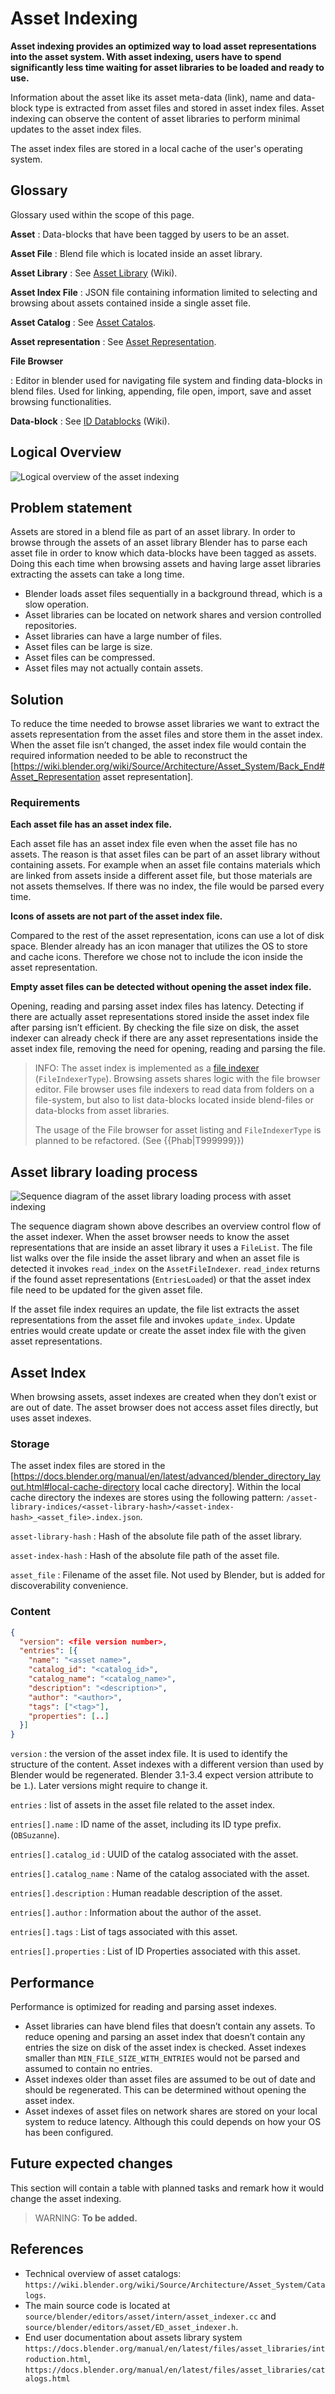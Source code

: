 # Asset Indexing

__Asset indexing provides an optimized way to load asset representations into the asset system. With asset indexing, users have to spend significantly less time waiting for asset libraries to be loaded and ready to use.__

Information about the asset like its asset meta-data (link), name and data-block type is extracted from asset files and stored in asset index files. Asset indexing can observe the content of asset libraries to perform minimal updates to the asset index files.

The asset index files are stored in a local cache of the user's operating system.

## Glossary

Glossary used within the scope of this page.

__Asset__
: Data-blocks that have been tagged by users to be an asset.

__Asset File__
: Blend file which is located inside an asset library.

__Asset Library__
: See [Asset Library](https://wiki.blender.org/wiki/Source/Architecture/Asset_System/Back_End#Asset_Libraries) (Wiki).

__Asset Index File__
: JSON file containing information limited to selecting and browsing about assets contained inside a single asset file.

__Asset Catalog__
: See [Asset Catalos](asset_catalogs.md).

__Asset representation__
: See [Asset Representation](../fundamentals/index.md#asset-representation).

__File Browser__

: Editor in blender used for navigating file system and finding data-blocks in blend files. Used for linking, appending, file open, import, save and asset browsing functionalities.

__Data-block__
: See [ID Datablocks](https://wiki.blender.org/wiki/Source/Architecture/ID/ID_Type) (Wiki).

## Logical Overview

![Logical overview of the asset indexing](img/../../img/Asset_indexing-logial_overview.svg)

## Problem statement

Assets are stored in a blend file as part of an asset library. In order to browse through the assets of an asset library Blender has to parse each asset file in order to know which data-blocks have been tagged as assets. Doing this each time when browsing assets and having large asset libraries extracting the assets can take a long time.

* Blender loads asset files sequentially in a background thread, which is a slow operation.
* Asset libraries can be located on network shares and version controlled repositories.
* Asset libraries can have a large number of files.
* Asset files can be large is size.
* Asset files can be compressed.
* Asset files may not actually contain assets.

## Solution

To reduce the time needed to browse asset libraries we want to extract the assets representation from the asset files and store them in the asset index. When the asset file isn’t changed, the asset index file would contain the required information needed to be able to reconstruct the [https://wiki.blender.org/wiki/Source/Architecture/Asset_System/Back_End#Asset_Representation asset representation].

### Requirements

__Each asset file has an asset index file.__

Each asset file has an asset index file even when the asset file has no assets. The reason is that asset files can be part of an asset library without containing assets. For example when an asset file contains materials which are linked from assets inside a different asset file, but those materials are not assets themselves. If there was no index, the file would be parsed every time.

__Icons of assets are not part of the asset index file.__

Compared to the rest of the asset representation, icons can use a lot of disk space. Blender already has an icon manager that utilizes the OS to store and cache icons. Therefore we chose not to include the icon inside the asset representation.

__Empty asset files can be detected without opening the asset index file.__

Opening, reading and parsing asset index files has latency. Detecting if there are actually asset representations stored inside the asset index file after parsing isn’t efficient. By checking the file size on disk, the asset indexer can already check if there are any asset representations inside the asset index file, removing the need for opening, reading and parsing the file.

> INFO:
> The asset index is implemented as a [file indexer](https://hackmd.io/4PDN4EhISB2mwZFkIUtFFg) (`FileIndexerType`). Browsing assets shares logic with the file browser editor. File browser uses file indexers to read data from folders on a file-system, but also to list data-blocks located inside blend-files or data-blocks from asset libraries.
>
> The usage of the File browser for asset listing and `FileIndexerType` is planned to be refactored. (See {{Phab|T999999}})


## Asset library loading process

![Sequence diagram of the asset library loading process with asset indexing](../img/Asset_indexing-sequence_diagram.svg)

The sequence diagram shown above describes an overview control flow of the asset indexer. When the asset browser needs to know the asset representations that are inside an asset library it uses a <code>FileList</code>. The file list walks over the file inside the asset library and when an asset file is detected it invokes <code>read_index</code> on the <code>AssetFileIndexer</code>. <code>read_index</code> returns if the found asset representations (<code>EntriesLoaded</code>) or that the asset index file need to be updated for the given asset file.

If the asset file index requires an update, the file list extracts the asset representations from the asset file and invokes <code>update_index</code>. Update entries would create update or create the asset index file with the given asset representations.

## Asset Index

When browsing assets, asset indexes are created when they don’t exist or are out of date. The asset browser does not access asset files directly, but uses asset indexes.

### Storage

The asset index files are stored in the [https://docs.blender.org/manual/en/latest/advanced/blender_directory_layout.html#local-cache-directory local cache directory]. Within the local cache directory the indexes are stores using the following pattern: <code>/asset-library-indices/&lt;asset-library-hash&gt;/&lt;asset-index-hash&gt;_&lt;asset_file&gt;.index.json</code>.

`asset-library-hash`
: Hash of the absolute file path of the asset library.

`asset-index-hash`
: Hash of the absolute file path of the asset file.

`asset_file`
: Filename of the asset file. Not used by Blender, but is added for discoverability convenience.

### Content

```json
{
  "version": <file version number>,
  "entries": [{
    "name": "<asset name>",
    "catalog_id": "<catalog_id>",
    "catalog_name": "<catalog_name>",
    "description": "<description>",
    "author": "<author>",
    "tags": ["<tag>"],
    "properties": [..]
  }]
}
```

`version`
: the version of the asset index file. It is used to identify the structure of the content. Asset indexes with a different version than used by Blender would be regenerated. Blender 3.1-3.4 expect version attribute to be <code>1</code>.). Later versions might require to change it.

`entries`
: list of assets in the asset file related to the asset index.

`entries[].name`
: ID name of the asset, including its ID type prefix. (<code>OBSuzanne</code>).

`entries[].catalog_id`
: UUID of the catalog associated with the asset.

`entries[].catalog_name`
: Name of the catalog associated with the asset.

`entries[].description`
: Human readable description of the asset.

`entries[].author`
: Information about the author of the asset.

`entries[].tags`
: List of tags associated with this asset.

`entries[].properties`
: List of ID Properties associated with this asset.

## Performance

Performance is optimized for reading and parsing asset indexes.

* Asset libraries can have blend files that doesn’t contain any assets. To reduce opening and parsing an asset index that doesn’t contain any entries the size on disk of the asset index is checked. Asset indexes smaller than <code>MIN_FILE_SIZE_WITH_ENTRIES</code> would not be parsed and assumed to contain no entries.
* Asset indexes older than asset files are assumed to be out of date and should be regenerated. This can be determined without opening the asset index.
* Asset indexes of asset files on network shares are stored on your local system to reduce latency. Although this could depends on how your OS has been configured.

## Future expected changes

This section will contain a table with planned tasks and remark how it would change the asset indexing.

> WARNING: **To be added.**

## References

* Technical overview of asset catalogs: `https://wiki.blender.org/wiki/Source/Architecture/Asset_System/Catalogs`.
* The main source code is located at `source/blender/editors/asset/intern/asset_indexer.cc` and `source/blender/editors/asset/ED_asset_indexer.h`.
* End user documentation about assets library system `https://docs.blender.org/manual/en/latest/files/asset_libraries/introduction.html`, `https://docs.blender.org/manual/en/latest/files/asset_libraries/catalogs.html`
